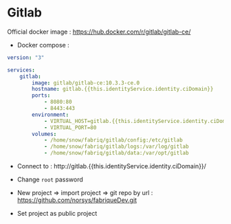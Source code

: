 Gitlab
============

Official docker image : https://hub.docker.com/r/gitlab/gitlab-ce/


* Docker compose :

```yml
version: "3"

services:
    gitlab:
        image: gitlab/gitlab-ce:10.3.3-ce.0
        hostname: gitlab.{{this.identityService.identity.ciDomain}}
        ports:
            - 8080:80
            - 8443:443
        environment:
            - VIRTUAL_HOST=gitlab.{{this.identityService.identity.ciDomain}}
            - VIRTUAL_PORT=80                   
        volumes:
            - /home/snow/fabriq/gitlab/config:/etc/gitlab 
            - /home/snow/fabriq/gitlab/logs:/var/log/gitlab 
            - /home/snow/fabriq/gitlab/data:/var/opt/gitlab 

```

* Connect to :
http://gitlab.{{this.identityService.identity.ciDomain}}/

* Change `root` password
* New project => import project => git repo by url : https://github.com/norsys/fabriqueDev.git
* Set project as public project
